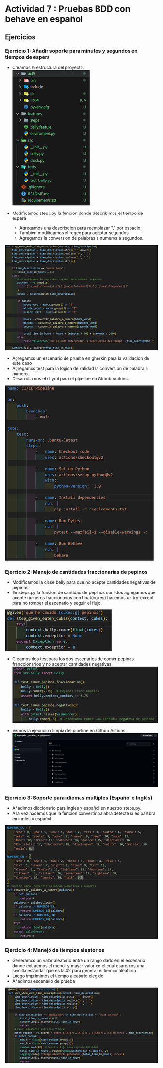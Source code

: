 # Actividad 7 : Pruebas BDD con behave en español

## Ejercicios 

### Ejercicio 1: Añadir soporte para minutos y segundos en tiempos de espera

- Creamos la estructura del proyecto.
![Imagen 1](ImagenesAct7/Act7_1.png)

- Modificamos steps.py la funcion donde describimos el tiempo de espera 
    - Agregamos una descripcion para reemplazar "," por espacio.
    - Tambien modificamos el regex para aceptar segundos 
    - Agregamos la conversion de palabras a numeros a segundos. 

![Imagen 2](ImagenesAct7/Act7_2.png)

- Agregamos un escenario de prueba en gherkin para la validacion de este caso 
- Agregamos test para la logica de validad la conversion de palabra a numero.
- Desarrollamos el ci.yml para el pipeline en Github Actions.

![Imagen 3](ImagenesAct7/Act7_3.png)

### Ejercicio 2: Manejo de cantidades fraccionarias de pepinos
-  Modificamos la clase belly para que no acepte cantidades negativas de pepinos 
-  En steps.py la funcion de cantidad de pepinos comidos agregamos que acepte numeros fraccionarios con float(cukes) hacemos un try-except para no romper el escenario y seguir el flujo.

![Imagen 4](ImagenesAct7/Act7_4.png)

- Creamos dos test para los dos escenarios de comer pepinos franccionarios y no aceptar cantidades negativas 
![Imagen 5](ImagenesAct7/Act7_5.png)

- Vemos la ejecucion limpia del pipeline en Github Actions
![Imagen 6](ImagenesAct7/Act7_6.png)

### Ejercicio 3: Soporte para idiomas múltiples (Español e Inglés)

- Añadimos diccionario para ingles y español en nuestro steps.py.
- A la vez hacemos que la funcion convertir palabra detecte si es palabra en ingles o español 

![Imagen 7](ImagenesAct7/Act7_7.png)

### Ejercicio 4: Manejo de tiempos aleatorios

- Generamos un valor aleatorio entre un rango dado en el escenario donde extraemos el menor y mayor valor en el cual esaremos una semilla estandar que es la 42 para generar el tiempo aleatorio
- Luego imprimimos el tiempo aleatorio elegido 
- Añadimos escenario de prueba 

![Imagen 8](ImagenesAct7/Act7_8.png) 
